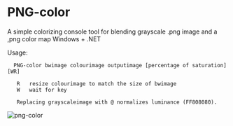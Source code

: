 # PNG-color
A simple colorizing console tool for blending grayscale .png image and a ,png color map
Windows + .NET

Usage: 

      PNG-color bwimage colourimage outputimage [percentage of saturation] [WR]
      
       R   resize colourimage to match the size of bwimage
       W   wait for key

       Replacing grayscaleimage with @ normalizes luminance (FF808080).

![png-color](https://user-images.githubusercontent.com/58292841/221423262-51494d68-c350-4f9e-8d01-57739f05a6ce.png)
